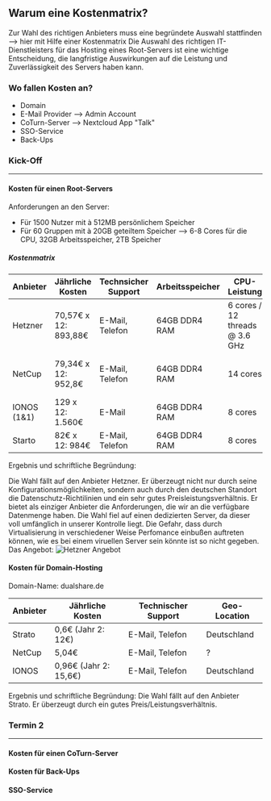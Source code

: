 ## Warum eine Kostenmatrix?
Zur Wahl des richtigen Anbieters muss eine begründete Auswahl stattfinden --> hier mit Hilfe einer Kostenmatrix
Die Auswahl des richtigen IT-Dienstleisters für das Hosting eines Root-Servers ist eine wichtige Entscheidung, die langfristige Auswirkungen auf die Leistung und Zuverlässigkeit des Servers haben kann.
### Wo fallen Kosten an?
- Domain
- E-Mail Provider --> Admin Account
- CoTurn-Server --> Nextcloud App "Talk"
- SSO-Service
- Back-Ups

### Kick-Off
---
#### Kosten für einen Root-Servers 
Anforderungen an den Server:
- Für 1500 Nutzer mit à 512MB persönlichem Speicher
- Für 60 Gruppen mit à 20GB geteiltem Speicher
--> 6-8 Cores für die CPU, 32GB Arbeitsspeicher, 2TB Speicher

##### Kostenmatrix
| Anbieter | Jährliche Kosten | Technsicher Support |  Arbeitsspeicher | CPU-Leistung | Datenträger | Datenmenge | Datenschutz | Geo-Location | Zusätzliche Funktionen
| ----------- | ----------- | ----------- | ----------- | ----------- | ----------- | ----------- | ----------- | ----------- | ----------- |
| Hetzner | 70,57€ x 12: 893,88€ | E-Mail, Telefon | 64GB DDR4 RAM | 6 cores / 12 threads @ 3.6 GHz | SATA HDD / NVMe SSD | 2 x 512GB NVMe SSD 2 x 2TB SATA HDD (5TB) | Deutscher Standort, DSGVO Konform | Deutschland | Control panel |
| NetCup | 79,34€ x 12: 952,8€ | E-Mail, Telefon | 64GB DDR4 RAM | 14 cores |SSD | 2TB | keine Informationen | Deutschland | keine komplett dedizierte Einheit |
| IONOS (1&1) | 129 x 12: 1.560€ | E-Mail |64GB DDR4 RAM | 8 cores  | SSD | 1920GB | ? | Deutschland | Mangaged Backups |
| Starto | 82€ x 12: 984€  | E-Mail, Telefon | 64GB DDR4 RAM | 8 cores | SSD | 960GB | ? | Deutschland | Managed Backups | managed Backups

Ergebnis und schriftliche Begründung: 

Die Wahl fällt auf den Anbieter Hetzner. Er überzeugt nicht nur durch seine Konfigurationsmöglichkeiten, sondern auch durch den deutschen Standort die Datenschutz-Richtilinien und ein sehr gutes Preisleistungsverhältnis. Er bietet als einziger Anbieter die Anforderungen, die wir an die verfügbare Datenmenge haben. Die Wahl fiel auf einen dedizierten Server, da dieser voll umfänglich in unserer Kontrolle liegt. Die Gefahr, dass durch Virtualisierung in verschiedener Weise Perfomance einbußen auftreten können, wie es bei einem viruellen Server sein könnte ist so nicht gegeben.
Das Angebot:
![Hetzner Angebot](https://github.com/samis0707/how_to_cloud/assets/83206717/af2aa6fe-0087-4533-af27-37aaf45b0eea)


#### Kosten für Domain-Hosting
Domain-Name: dualshare.de

| Anbieter | Jährliche Kosten | Technischer Support |  Geo-Location |
| ----------- | ----------- | ----------- | ----------- |
| Strato | 0,6€ (Jahr 2: 12€) | E-Mail, Telefon | Deutschland |
| NetCup | 5,04€ | E-Mail, Telefon | ? | 
| IONOS | 0,96€ (Jahr 2: 15,6€) | E-Mail, Telefon | Deutschland |
Ergebnis und schriftliche Begründung:
Die Wahl fällt auf den Anbieter Strato. Er überzeugt durch ein gutes Preis/Leistungsverhältnis.

### Termin 2
---
#### Kosten für einen CoTurn-Server
#### Kosten für Back-Ups
#### SSO-Service
